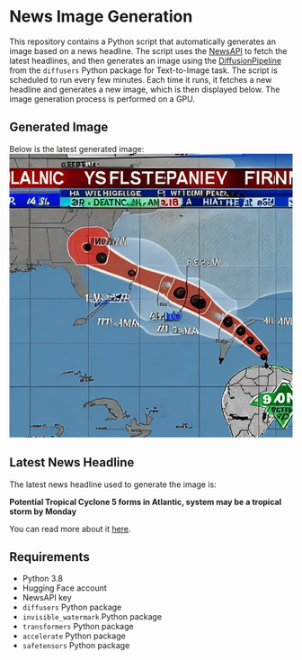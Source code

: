 # News Image Generation
This repository contains a Python script that automatically generates an image based on a news headline. The script uses the [NewsAPI](https://newsapi.org/) to fetch the latest headlines, and then generates an image using the [DiffusionPipeline](https://github.com/huggingface/diffusers) from the `diffusers` Python package for Text-to-Image task.
The script is scheduled to run every few minutes. Each time it runs, it fetches a new headline and generates a new image, which is then displayed below. The image generation process is performed on a GPU.

## Generated Image
Below is the latest generated image:
![Generated Image](image.png)

## Latest News Headline
The latest news headline used to generate the image is:

**Potential Tropical Cyclone 5 forms in Atlantic, system may be a tropical storm by Monday**

You can read more about it [here](https://news.google.com/rss/articles/CBMivwFBVV95cUxPVllha2JsVDhHRmdpZ0tjSmpHeWpaN1R6dXlLa1VQZHhBNDBIWHhNckxKeDM5aGk1VTAyQVVvTkVlNnNJNWNWRjlmQzYzWVhzb3duTXd4MW1tcVB5eUVvMW9zRUFaWTloOW9Eem8wbUJkXzhmbWlHX250Q0c0TkVFVkdXYnBNX2s2QWJSYW9GMmJ4eVVRampINThMa2ZxYWRuajd0NVpXNUJKMFNMWU9tUXVkbDZsbDFiREZmODhLcw?oc=5).

## Requirements
- Python 3.8
- Hugging Face account
- NewsAPI key
- `diffusers` Python package
- `invisible_watermark` Python package
- `transformers` Python package
- `accelerate` Python package
- `safetensors` Python package
